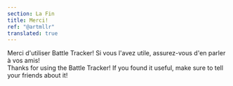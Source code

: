 ```yaml
---
section: La Fin
title: Merci!
ref: "@artmllr"
translated: true
---
```


Merci d'utiliser Battle Tracker! Si vous l'avez utile, assurez-vous d'en parler à vos amis!  
Thanks for using the Battle Tracker! If you found it useful, make sure to tell your friends about it!
